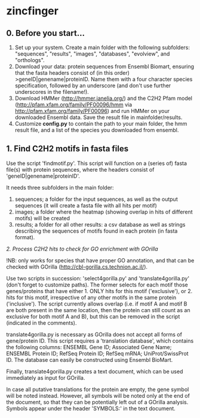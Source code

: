 # zincfinger

## 0. Before you start...
1. Set up your system. Create a main folder with the following subfolders: "sequences", "results", "images", "databases", "evolview", and "orthologs".
2. Download your data: protein sequences from Ensembl Biomart, ensuring that the fasta headers consist of (in this order) >geneID|genename|proteinID. Name them with a four character species specification, followed by an underscore (and don't use further underscores in the filename!).
3. Download HMMer (http://hmmer.janelia.org/) and the C2H2 Pfam model (http://pfam.xfam.org/family/PF00096/hmm via http://pfam.xfam.org/family/PF00096) and run HMMer on your downloaded Ensembl data. Save the result file in mainfolder/results.
4. Customize **config.py** to contain the path to your main folder, the hmm result file, and a list of the species you downloaded from ensembl.

## 1. Find C2H2 motifs in fasta files

Use the script 'findmotif.py'. This script will function on a (series of) fasta file(s) with protein sequences, where the headers consist of 'geneID|genename|proteinID'.

It needs three subfolders in the main folder: 

1. sequences; a folder for the input sequences, as well as the output sequences (it will create a fasta file with all hits per motif)
2. images; a folder where the heatmap (showing overlap in hits of different motifs) will be created
3. results; a folder for all other results: a csv database as well as strings describing the sequences of motifs found in each protein (in fasta format).

*2. Process C2H2 hits to check for GO enrichment with GOrilla*

!NB: only works for species that have proper GO annotation, and that can be checked with GOrilla (http://cbl-gorilla.cs.technion.ac.il/).

Use two scripts in succession: 'select4gorilla.py' and 'translate4gorilla.py' (don't forget to customize paths). The former selects for each motif those genes/proteins that have either 1. ONLY hits for this motif ('exclusive'), or 2. hits for this motif, irrespective of any other motifs in the same protein ('inclusive'). The script currently allows overlap (i.e. if motif A and motif B are both present in the same location, then the protein can still count as an exclusive for both motif A and B), but this can be removed in the script (indicated in the comments).

translate4gorilla.py is necessary as GOrilla does not accept all forms of gene/protein ID. This script requires a 'translation database', which contains the following columns:
ENSEMBL Gene ID; Associated Gene Name; ENSEMBL Protein ID; RefSeq Protein ID; RefSeq mRNA; UniProt/SwissProt ID.
The database can easily be constructed using Ensembl BioMart.

Finally, translate4gorilla.py creates a text document, which can be used immediately as input for GOrilla.

In case all putative translations for the protein are empty, the gene symbol will be noted instead. However, all symbols will be noted only at the end of the document, so that they can be potentially left out of a GOrilla analysis. Symbols appear under the header 'SYMBOLS:' in the text document.
